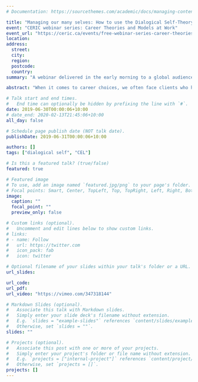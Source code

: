 ```yaml
---
# Documentation: https://sourcethemes.com/academic/docs/managing-content/

title: "Managing our many selves: How to use the Dialogical Self-Theory to help your clients explore their professional identities"
event: "CERIC webinar series: Career Theories and Models at Work"
event_url: "https://ceric.ca/events/free-webinar-series-career-theories-and-models-at-work-book-july-9-10-11-2019/"
location: 
address:
  street:
  city:
  region:
  postcode:
  country:
summary: "A webinar delivered in the early morning to a global audience, promoting the book Career Theories and Models at Work."

abstract: "When it comes to career choices, we often face clients who have difficulty in narrating their career autobiography and their futures professional inspirations. In this free webinar, Michael Healy will describe the theory behind the career autobiography writing exercise outlined in his chapter called My Career Chapter. My Career Chapter, like career writing in general, is grounded in theory and evidence and has the potential to promote true transformational career learning for the client. This is a qualitative career assessment and counselling tool based on dialogical self-theory (DST) in which clients articulate and mediate I-positions through creative, expressive and reflective writing. Dialogical self-theory (DST) frames the self as a society of mind comprising a multiplicity of I-positions in dialogue with each other. In difficult times, I-positions conflict with or oppose each other and dialogues between them express self-doubt or self-criticism. DST also conceptualizes several kinds of supportive I-positions that can act as mediators and, when applied to career development theory and practice, provides a way to help people make sense of their career thoughts and cope with difficult experiences."

# Talk start and end times.
#   End time can optionally be hidden by prefixing the line with `#`.
date: 2019-06-30T00:00:06+10:00  
# date_end: 2020-02-13T21:45:06+10:00
all_day: false

# Schedule page publish date (NOT talk date).
publishDate: 2019-06-31T00:00:06+10:00

authors: []
tags: ["dialogical self", "CEL"]

# Is this a featured talk? (true/false)
featured: true

# Featured image
# To use, add an image named `featured.jpg/png` to your page's folder. 
# Focal points: Smart, Center, TopLeft, Top, TopRight, Left, Right, BottomLeft, Bottom, BottomRight.
image:
  caption: ""
  focal_point: ""
  preview_only: false

# Custom links (optional).
#   Uncomment and edit lines below to show custom links.
# links:
# - name: Follow
#   url: https://twitter.com
#   icon_pack: fab
#   icon: twitter

# Optional filename of your slides within your talk's folder or a URL.
url_slides:

url_code:
url_pdf:
url_video: "https://vimeo.com/347318144"

# Markdown Slides (optional).
#   Associate this talk with Markdown slides.
#   Simply enter your slide deck's filename without extension.
#   E.g. `slides = "example-slides"` references `content/slides/example-slides.md`.
#   Otherwise, set `slides = ""`.
slides: ""

# Projects (optional).
#   Associate this post with one or more of your projects.
#   Simply enter your project's folder or file name without extension.
#   E.g. `projects = ["internal-project"]` references `content/project/deep-learning/index.md`.
#   Otherwise, set `projects = []`.
projects: []
---
```

